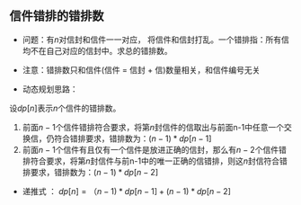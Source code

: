 ## 信件错排的错排数
* 问题：有$n$对信封和信件一一对应， 将信件和信封打乱。一个错排指：所有信均不在自己对应的信封中。求总的错排数。

* 注意：错排数只和信件(信件 = 信封 + 信)数量相关，和信件编号无关

* 动态规划思路：

设$dp[n]$表示$n$个信件的错排数。

1. 前面$n-1$个信件错排符合要求，将第$n$封信件的信取出与前面n-1中任意一个交换信，仍符合错排要求，错排数为：$(n-1)*dp[n-1]$
2. 前面$n-1$个信件有且仅有一个信件是放进正确的信封，那么有$n-2$个信件错排符合要求，将第$n$封信件与前n-1中的唯一正确的信错排，则这$n$封信符合错排要求，错排数为：$(n-1)*dp[n-2]$

* 递推式 ： $dp[n]=（n-1)*dp[n-1] +(n-1)*dp[n-2]$